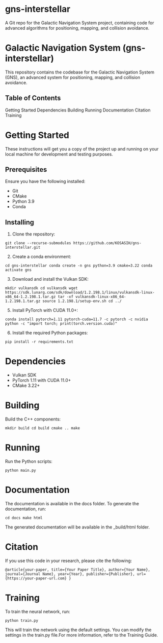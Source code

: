 # gns-interstellar
A Git repo for the Galactic Navigation System project, containing code for advanced algorithms for positioning, mapping, and collision avoidance.

# Galactic Navigation System (gns-interstellar)

This repository contains the codebase for the Galactic Navigation System (GNS), an advanced system for positioning, mapping, and collision avoidance.

## Table of Contents

Getting Started
Dependencies
Building
Running
Documentation
Citation
Training

# Getting Started

These instructions will get you a copy of the project up and running on your local machine for development and testing purposes.

## Prerequisites

Ensure you have the following installed:

- Git
- CMake
- Python 3.9
- Conda

## Installing

1. Clone the repository:

`git clone --recurse-submodules https://github.com/KOSASIH/gns-interstellar.git`

2. Create a conda environment:


`cd gns-interstellar
conda create -n gns python=3.9 cmake=3.22
conda activate gns`

3. Download and install the Vulkan SDK:

`mkdir vulkansdk
cd vulkansdk
wget https://sdk.lunarg.com/sdk/download/1.2.198.1/linux/vulkansdk-linux-x86_64-1.2.198.1.tar.gz
tar -xf vulkansdk-linux-x86_64-1.2.198.1.tar.gz
source 1.2.198.1/setup-env.sh
cd ../`

5. Install PyTorch with CUDA 11.0+:


`conda install pytorch=1.11 pytorch-cuda=11.7 -c pytorch -c nvidia
python -c "import torch; print(torch.version.cuda)"`

6. Install the required Python packages:


`pip install -r requirements.txt`

# Dependencies

- Vulkan SDK
- PyTorch 1.11 with CUDA 11.0+
- CMake 3.22+

# Building

Build the C++ components:

`mkdir build
cd build
cmake ..
make`

# Running

Run the Python scripts:

`python main.py`

# Documentation

The documentation is available in the docs folder. To generate the documentation, run:

`cd docs
make html`

The generated documentation will be available in the _build/html folder.

# Citation

If you use this code in your research, please cite the following:

`@article{your-paper,
  title={Your Paper Title},
  author={Your Name},
  journal={Journal Name},
  year={Year},
  publisher={Publisher},
  url={https://your-paper-url.com}
}`

# Training

To train the neural network, run:

`python train.py`

This will train the network using the default settings. You can modify the settings in the train.py file.For more information, refer to the Training Guide.


